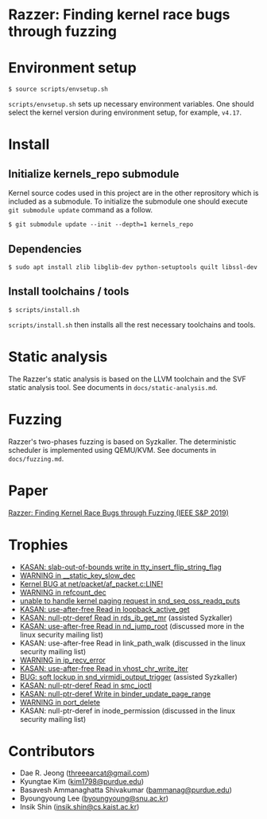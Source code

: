 # Razzer: Finding kernel race bugs through fuzzing

# Environment setup

```
$ source scripts/envsetup.sh
```

`scripts/envsetup.sh` sets up necessary environment variables. One
should select the kernel version during environment setup, for
example, `v4.17`.

# Install

## Initialize kernels_repo submodule

Kernel source codes used in this project are in the other reprository
which is included as a submodule. To initialize the submodule one
should execute `git submodule update` command as a follow.

```
$ git submodule update --init --depth=1 kernels_repo
```


## Dependencies

```
$ sudo apt install zlib libglib-dev python-setuptools quilt libssl-dev
```

## Install toolchains / tools


```
$ scripts/install.sh
```

`scripts/install.sh` then installs all the rest necessary toolchains and tools.

# Static analysis

The Razzer's static analysis is based on the LLVM toolchain and the
SVF static analysis tool. See documents in `docs/static-analysis.md`.

# Fuzzing

Razzer's two-phases fuzzing is based on Syzkaller. The deterministic
scheduler is implemented using QEMU/KVM. See documents in
`docs/fuzzing.md`.

# Paper

[Razzer: Finding Kernel Race Bugs through Fuzzing (IEEE S&P 2019)](https://lifeasageek.github.io/papers/jeong:razzer.pdf)

# Trophies

- [KASAN: slab-out-of-bounds write in tty_insert_flip_string_flag](https://lkml.org/lkml/2018/4/19/107)
- [WARNING in __static_key_slow_dec](https://lkml.org/lkml/2018/5/18/160)
- [Kernel BUG at net/packet/af_packet.c:LINE!](https://lkml.org/lkml/2018/3/30/428)
- [WARNING in refcount_dec](https://lkml.org/lkml/2018/3/28/12)
- [unable to handle kernel paging request in snd_seq_oss_readq_puts](https://lkml.org/lkml/2018/4/26/89)
- [KASAN: use-after-free Read in loopback_active_get](https://lkml.org/lkml/2018/4/30/88)
- [KASAN: null-ptr-deref Read in rds_ib_get_mr](https://lkml.org/lkml/2018/5/11/17) (assisted Syzkaller)
- [KASAN: use-after-free Read in nd_jump_root](https://lkml.org/lkml/2018/7/24/34) (discussed more in the linux security mailing list)
- KASAN: use-after-free Read in link_path_walk (discussed in the linux security mailing list)
- [WARNING in ip_recv_error](https://lkml.org/lkml/2018/5/18/595)
- [KASAN: use-after-free Read in vhost_chr_write_iter](https://lkml.org/lkml/2018/5/17/536)
- [BUG: soft lockup in snd_virmidi_output_trigger](https://lkml.org/lkml/2018/7/26/73) (assisted Syzkaller)
- [KASAN: null-ptr-deref Read in smc_ioctl](https://lkml.org/lkml/2018/7/9/1008)
- [KASAN: null-ptr-deref Write in binder_update_page_range](https://lkml.org/lkml/2018/8/22/73)
- [WARNING in port_delete](https://lkml.org/lkml/2018/7/24/28)
- KASAN: null-ptr-deref in inode_permission (discussed in the linux security mailing list)

# Contributors

- Dae R. Jeong (threeearcat@gmail.com)
- Kyungtae Kim (kim1798@purdue.edu)
- Basavesh Ammanaghatta Shivakumar (bammanag@purdue.edu)
- Byoungyoung Lee (byoungyoung@snu.ac.kr)
- Insik Shin (insik.shin@cs.kaist.ac.kr)
